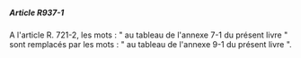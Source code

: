 ##### Article R937-1

A l'article R. 721-2, les mots : " au tableau de l'annexe 7-1 du présent livre " sont remplacés par les mots : " au tableau de l'annexe 9-1 du présent livre ".

